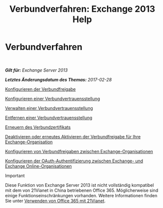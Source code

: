 ﻿---
title: 'Verbundverfahren: Exchange 2013 Help'
TOCTitle: Verbundverfahren
ms:assetid: 124d7253-095c-428e-b8f7-f43a9a2d0150
ms:mtpsurl: https://technet.microsoft.com/de-de/library/JJ676768(v=EXCHG.150)
ms:contentKeyID: 50475138
ms.date: 05/22/2018
mtps_version: v=EXCHG.150
ms.translationtype: MT
---

# Verbundverfahren

 

_**Gilt für:** Exchange Server 2013_

_**Letztes Änderungsdatum des Themas:** 2017-02-28_

[Konfigurieren der Verbundfreigabe](configure-federated-sharing-exchange-2013-help.md)

[Konfigurieren einer Verbundvertrauensstellung](configure-a-federation-trust-exchange-2013-help.md)

[Verwalten einer Verbundvertrauensstellung](manage-a-federation-trust-exchange-2013-help.md)

[Entfernen einer Verbundvertrauensstellung](remove-a-federation-trust-exchange-2013-help.md)

[Erneuern des Verbundzertifikats](renew-the-federation-certificate-exchange-2013-help.md)

[Deaktivieren oder erneutes Aktivieren der Verbundfreigabe für Ihre Exchange-Organisation](disable-or-re-enable-federated-sharing-for-your-exchange-organization-exchange-2013-help.md)

[Konfigurieren von Verbundfreigaben zwischen Exchange-Organisationen](configuring-federated-sharing-between-exchange-organizations-exchange-2013-help.md)

[Konfigurieren der OAuth-Authentifizierung zwischen Exchange- und Exchange Online-Organisationen](configure-oauth-authentication-between-exchange-and-exchange-online-organizations-exchange-2013-help.md)


> [!IMPORTANT]
> Diese Funktion von Exchange Server 2013 ist nicht vollständig kompatibel mit dem von 21Vianet in China betriebenen Office 365. Möglicherweise sind einige Funktionseinschränkungen vorhanden. Weitere Informationen finden Sie unter <A href="https://go.microsoft.com/fwlink/?linkid=313640">Verwenden von Office 365 mit 21Vianet</A>.


